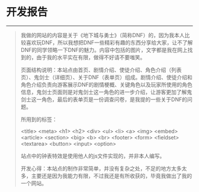 ﻿# 开发报告


---

  >我做的网站的内容是关于《地下城与勇士》（简称DNF）的，因为我本人比较喜欢玩DNF，所以我想把DNF一些精彩有趣的东西分享给大家，让不了解DNF的同学领略一下DNF的魅力。内容中包括的图片，文字都是我在网上找到的，由于我的水平实在有限，做得不好请不要嗤笑。
  >
  >页面结构说明：本站点由首页、剧情介绍、使徒介绍、角色介绍（列表页）、鬼剑士（详细页）、关于DNF（表单页）组成。剧情介绍、使徒介绍和角色介绍负责向游客展示DNF的剧情梗概、关键角色以及玩家所使用的角色信息，鬼剑士页面则是对鬼剑士这一角色的进一步介绍，让游客更加了解鬼剑士这一角色，最后的表单页是一份调查问卷，是我提的一些关于DNF的问题。
  >
  >所用到的标签：<p>&lt;title&gt; &lt;meta&gt; &lt;h1&gt; &lt;h2&gt; &lt;div&gt; &lt;ul&gt; &lt;li&gt; &lt;a&gt; &lt;img&gt; &lt;embed&gt; &lt;article&gt; &lt;section&gt; &lt;big&gt; &lt;b&gt; &lt;br&gt; &lt;footer&gt; &lt;form&gt; &lt;fieldset&gt; &lt;textarea&gt; &lt;button&gt; &lt;input&gt; &lt;option&gt;</p>
  >
  >站点中的钟表特效是使用他人的js文件实现的，并非本人编写。
  >
  >开发心得：本站点的制作非常简单，并没有复杂之处，不足的地方太多太多，主要还是因为我能力有限，不过我还是有所收获的，毕竟我做出了我的一个网站。
  




